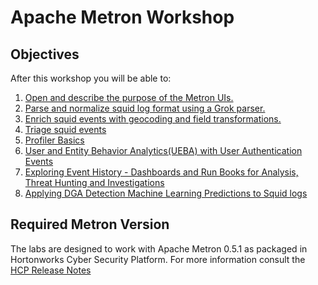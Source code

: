 # Apache Metron Workshop

## Objectives

After this workshop you will be able to:

1. [Open and describe the purpose of the Metron UIs.](01_GettingStarted/README.md)
2. [Parse and normalize squid log format using a Grok parser.](02_ParsingSquid/README.md)
3. [Enrich squid events with geocoding and field transformations.](03_EnrichingSquid/README.md)
4. [Triage squid events](04_TriagingSquid/README.md)
5. [Profiler Basics](05_ProfilerBasics/README.md)
6. [User and Entity Behavior Analytics(UEBA) with User Authentication Events](06_ProfilingAuthLogs/README.md)
7. [Exploring Event History - Dashboards and Run Books for Analysis, Threat Hunting and Investigations](07_ExploringEventHistory/README.md)
8. [Applying DGA Detection Machine Learning Predictions to Squid logs](08_DGADetectionModelAsService/README.md)

## Required Metron Version 

The labs are designed to work with Apache Metron 0.5.1 as packaged in Hortonworks Cyber Security Platform.  For more information consult the [HCP Release Notes](https://docs.hortonworks.com/HDPDocuments/HCP1/HCP-1.6.1/release-notes/content/hortonworks_cybersecurity_platform_1_6.1_release_notes.html)
